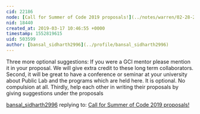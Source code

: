 ```yaml
---
cid: 22186
node: [Call for Summer of Code 2019 proposals!](../notes/warren/02-28-2019/call-for-summer-of-code-2019-proposals)
nid: 18440
created_at: 2019-03-17 10:46:55 +0000
timestamp: 1552819615
uid: 503599
author: [bansal_sidharth2996](../profile/bansal_sidharth2996)
---
```


  Three more optional suggestions:
If you were a GCI mentor please mention it in your proposal. We will give extra credit to these long term collaborators.
Second, it will be great to have a conference or seminar at your university about Public Lab and the programs which are held here. It is optional. No compulsion at all.
Thirdly, help each other in writing their proposals by giving suggestions under the proposals

[bansal_sidharth2996](../profile/bansal_sidharth2996) replying to: [Call for Summer of Code 2019 proposals!](../notes/warren/02-28-2019/call-for-summer-of-code-2019-proposals)

